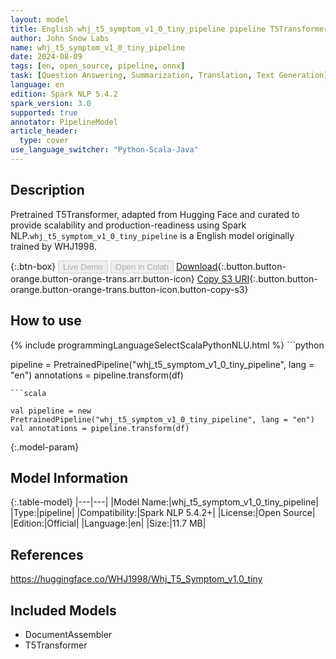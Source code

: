```yaml
---
layout: model
title: English whj_t5_symptom_v1_0_tiny_pipeline pipeline T5Transformer from WHJ1998
author: John Snow Labs
name: whj_t5_symptom_v1_0_tiny_pipeline
date: 2024-08-09
tags: [en, open_source, pipeline, onnx]
task: [Question Answering, Summarization, Translation, Text Generation]
language: en
edition: Spark NLP 5.4.2
spark_version: 3.0
supported: true
annotator: PipelineModel
article_header:
  type: cover
use_language_switcher: "Python-Scala-Java"
---
```


## Description

Pretrained T5Transformer, adapted from Hugging Face and curated to provide scalability and production-readiness using Spark NLP.`whj_t5_symptom_v1_0_tiny_pipeline` is a English model originally trained by WHJ1998.

{:.btn-box}
<button class="button button-orange" disabled>Live Demo</button>
<button class="button button-orange" disabled>Open in Colab</button>
[Download](https://s3.amazonaws.com/auxdata.johnsnowlabs.com/public/models/whj_t5_symptom_v1_0_tiny_pipeline_en_5.4.2_3.0_1723207410921.zip){:.button.button-orange.button-orange-trans.arr.button-icon}
[Copy S3 URI](s3://auxdata.johnsnowlabs.com/public/models/whj_t5_symptom_v1_0_tiny_pipeline_en_5.4.2_3.0_1723207410921.zip){:.button.button-orange.button-orange-trans.button-icon.button-copy-s3}

## How to use



<div class="tabs-box" markdown="1">
{% include programmingLanguageSelectScalaPythonNLU.html %}
```python

pipeline = PretrainedPipeline("whj_t5_symptom_v1_0_tiny_pipeline", lang = "en")
annotations =  pipeline.transform(df)   

```
```scala

val pipeline = new PretrainedPipeline("whj_t5_symptom_v1_0_tiny_pipeline", lang = "en")
val annotations = pipeline.transform(df)

```
</div>

{:.model-param}
## Model Information

{:.table-model}
|---|---|
|Model Name:|whj_t5_symptom_v1_0_tiny_pipeline|
|Type:|pipeline|
|Compatibility:|Spark NLP 5.4.2+|
|License:|Open Source|
|Edition:|Official|
|Language:|en|
|Size:|11.7 MB|

## References

https://huggingface.co/WHJ1998/Whj_T5_Symptom_v1.0_tiny

## Included Models

- DocumentAssembler
- T5Transformer